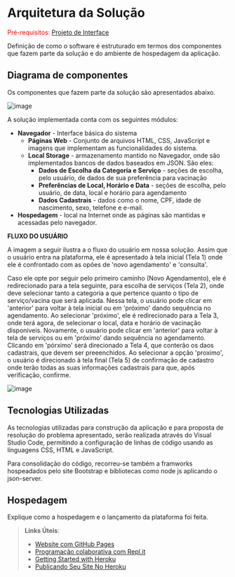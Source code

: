 # Arquitetura da Solução

<span style="color:red">Pré-requisitos: <a href="3-Projeto de Interface.md"> Projeto de Interface</a></span>

Definição de como o software é estruturado em termos dos componentes que fazem parte da solução e do ambiente de hospedagem da aplicação.

## Diagrama de componentes

Os componentes que fazem parte da solução são apresentados abaixo.

![image](https://user-images.githubusercontent.com/81273377/124501047-3c83c180-dd97-11eb-92e6-dcbf541199db.png)

A solução implementada conta com os seguintes módulos:
- **Navegador** - Interface básica do sistema  
  - **Páginas Web** - Conjunto de arquivos HTML, CSS, JavaScript e imagens que implementam as funcionalidades do sistema.
   - **Local Storage** - armazenamento mantido no Navegador, onde são implementados bancos de dados baseados em JSON. São eles: 
     - **Dados de Escolha da Categoria e Serviço** - seções de escolha, pelo usuário, de dados de sua preferência para vacinação 
     - **Preferências de Local, Horário e Data** - seções de escolha, pelo usuário, de data, local e horário para agendamento
     - **Dados Cadastrais** - dados como o nome, CPF, idade de nascimento, sexo, telefone e e-mail.
 - **Hospedagem** - local na Internet onde as páginas são mantidas e acessadas pelo navegador. 

**FLUXO DO USUÁRIO**

A imagem a seguir ilustra a o fluxo do usuário em nossa solução. Assim
que o usuário entra na plataforma, ele é apresentado à tela inicial
(Tela 1) onde ele é confrontado com as opões de 'novo agendamento' e 'consulta'.

Caso ele opte por seguir pelo primeiro caminho (Novo Agendamento), ele é
redirecionado para a tela seguinte, para escolha de serviços (Tela 2), onde deve selecionar tanto a categoria a que pertence quanto o tipo de serviço/vacina que será aplicada. Nessa tela, o usuário pode clicar em 'anterior' para voltar à tela inicial ou em 'próximo' dando sequência no agendamento. Ao selecionar 'próximo', ele é redirecionado para a Tela 3, onde terá agora, de selecionar o local, data e horário de vacinação disponíveis. Novamente, o usuário pode clicar em 'anterior' para voltar à tela de serviços ou em 'próximo' dando sequência no agendamento. Clicando em 'pórximo' será direcionado a Tela 4, que conterão os daos cadastrais, que devem ser preeenchidos. Ao selecionar a opção 'proximo', o usuário é direcionado à tela final (Tela 5) de confirmação de cadastro onde terão todas as suas informações cadastrais para que, após verificação, confirme.

![image](https://user-images.githubusercontent.com/81273377/124307185-d4866e80-db3d-11eb-94bd-f761bd87f285.png)


## Tecnologias Utilizadas

As tecnologias utilizadas para construção da aplicação e para proposta de resolução do problema apresentado, serão realizada através do Visual Studio Code, permitindo a configuração de linhas de código usando as linguagens CSS, HTML e JavaScript. 

Para consolidação do código, recorreu-se também a framworks hospeadados pelo site Bootstrap e bibliotecas como node js aplicando o json-server.


## Hospedagem

Explique como a hospedagem e o lançamento da plataforma foi feita.

> **Links Úteis**:
>
> - [Website com GitHub Pages](https://pages.github.com/)
> - [Programação colaborativa com Repl.it](https://repl.it/)
> - [Getting Started with Heroku](https://devcenter.heroku.com/start)
> - [Publicando Seu Site No Heroku](http://pythonclub.com.br/publicando-seu-hello-world-no-heroku.html)
